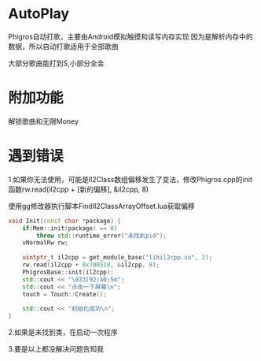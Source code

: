 # AutoPlay

Phigros自动打歌，主要由Android模拟触摸和读写内存实现
因为是解析内存中的数据，所以自动打歌适用于全部歌曲

大部分歌曲能打到S,小部分全金

# 附加功能

解锁歌曲和无限Money

# 遇到错误
1.如果你无法使用，可能是Il2Class数组偏移发生了变法，修改Phigros.cpp的init函数rw.read(il2cpp + [新的偏移], &il2cpp, 8)

使用gg修改器执行脚本FindIl2ClassArrayOffset.lua获取偏移
```c++
void Init(const char *package) {
    if(Mem::init(package) == 0)
        throw std::runtime_error("未找到pid");
    vNormalRw rw;
    
    uintptr_t il2cpp = get_module_base("libil2cpp.so", 2);
    rw.read(il2cpp + 0x700518, &il2cpp, 8);
    PhigrosBase::init(il2cpp);
    std::cout << "\033[92;40;5m";
    std::cout << "点击一下屏幕\n";
    touch = Touch::Create();
    
    std::cout << "初始化成功\n";
}
```

2.如果是未找到类，在启动一次程序

3.要是以上都没解决问题告知我
